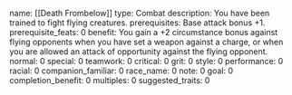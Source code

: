 name: [[Death Frombelow]]
type: Combat
description: You have been trained to fight flying creatures.
prerequisites: Base attack bonus +1.
prerequisite_feats: 0
benefit: You gain a +2 circumstance bonus against flying opponents when you have set a weapon against a charge, or when you are allowed an attack of opportunity against the flying opponent.
normal: 0
special: 0
teamwork: 0
critical: 0
grit: 0
style: 0
performance: 0
racial: 0
companion_familiar: 0
race_name: 0
note: 0
goal: 0
completion_benefit: 0
multiples: 0
suggested_traits: 0
